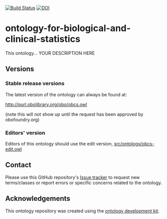 [![Build Status](https://travis-ci.org/obcs/ontology-for-biological-and-clinical-statistics.svg?branch=master)](https://travis-ci.org/obcs/ontology-for-biological-and-clinical-statistics)
[![DOI](https://zenodo.org/badge/13996/obcs/ontology-for-biological-and-clinical-statistics.svg)](https://zenodo.org/badge/latestdoi/13996/obcs/ontology-for-biological-and-clinical-statistics)

# ontology-for-biological-and-clinical-statistics

This ontology... YOUR DESCRIPTION HERE

## Versions

### Stable release versions

The latest version of the ontology can always be found at:

http://purl.obolibrary.org/obo/obcs.owl

(note this will not show up until the request has been approved by obofoundry.org)

### Editors' version

Editors of this ontology should use the edit version, [src/ontology/obcs-edit.owl](src/ontology/obcs-edit.owl)

## Contact

Please use this GitHub repository's [Issue tracker](https://github.com/obcs/ontology-for-biological-and-clinical-statistics/issues) to request new terms/classes or report errors or specific concerns related to the ontology.

## Acknowledgements

This ontology repository was created using the [ontology development kit](https://github.com/INCATools/ontology-development-kit).

